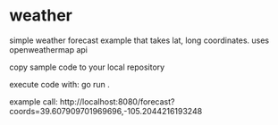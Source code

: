# weather
simple weather forecast example that takes lat, long coordinates. uses openweathermap api

copy sample code to your local repository

execute code with:
go run .

example call:
http://localhost:8080/forecast?coords=39.607909701969696,-105.2044216193248




